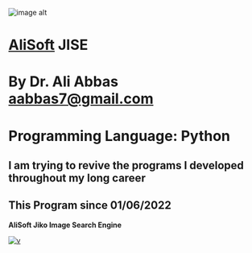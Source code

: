 ![image alt](https://github.com/aabbas77-web/AliSoft/blob/main/AliSoft128Transparent.png)
# [AliSoft](https://hodhods.com) JISE
# By Dr. Ali Abbas aabbas7@gmail.com
# Programming Language: Python
## I am trying to revive the programs I developed throughout my long career
## This Program since 01/06/2022

**AliSoft Jiko Image Search Engine**

[![v](https://github.com/aabbas77-web/CNC6/releases/download/FirstRelease/CNC6Video.png)](https://www.youtube.com/watch?v=69bZtoHsPco)


